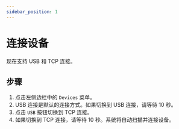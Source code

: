 ```yaml
---
sidebar_position: 1
---
```


# 连接设备

现在支持 USB 和 TCP 连接。

## 步骤

1. 点击左侧边栏中的 `Devices` 菜单。
2. USB 连接是默认的连接方式。如果切换到 USB 连接，请等待 10 秒。
3. 点击 `USB` 按钮切换到 TCP 连接。
4. 如果切换到 TCP 连接，请等待 10 秒。系统将自动扫描并连接设备。
